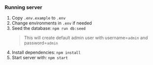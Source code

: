 ### Running server

1. Copy `.env.example` to `.env`
2. Change environments in `.env` if needed
3. Seed the database: `npm run db:seed`
   > This will create default admin user with username=`admin` and password=`admin`
4. Install dependencies: `npm install`
5. Start server with: `npm start`
